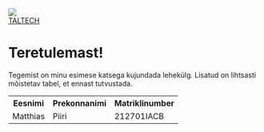 <img src="https://avatars.mds.yandex.net/i?id=67e9eb41c8983870df29d6704dcf7c43-4579607-images-thumbs&n=13">
<br>
  <a href="https://taltech.ee/">TALTECH</a>
  <br>
<h1>Teretulemast!</h1> 
 <p>Tegemist on minu esimese katsega kujundada lehekülg. Lisatud on lihtsasti mõistetav tabel, et ennast tutvustada.<p>
<table>
  <tr>
    <th>Eesnimi</th>
    <th>Prekonnanimi</th>
    <th>Matriklinumber</th>
  <tr>
    <td>Matthias</td>
    <td>Piiri</td>
    <td>212701IACB</td>
  </table>
